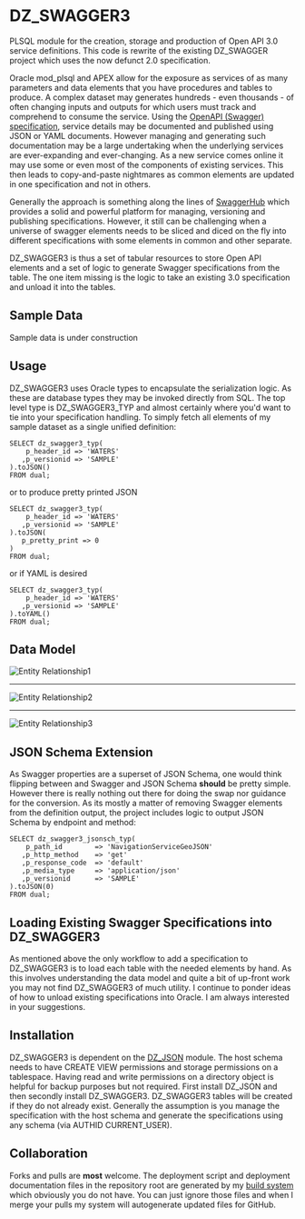 # DZ_SWAGGER3
PLSQL module for the creation, storage and production of Open API 3.0 service definitions.  This code is rewrite of the existing DZ_SWAGGER project which uses the now defunct 2.0 specification.

Oracle mod_plsql and APEX allow for the exposure as services of as many parameters and data elements that you have procedures and tables to produce.  A complex dataset may generates hundreds - even thousands - of often changing inputs and outputs for which users must track and comprehend to consume the service.  Using the [OpenAPI (Swagger) specification](http://swagger.io/specification), service details may be documented and published using JSON or YAML documents.  However managing and generating such documentation may be a large undertaking when the underlying services are ever-expanding and ever-changing.  As a new service comes online it may use some or even most of the components of existing services.  This then leads to copy-and-paste nightmares as common elements are updated in one specification and not in others.

Generally the approach is something along the lines of [SwaggerHub](https://app.swaggerhub.com) which provides a solid and powerful platform for managing, versioning and publishing specifications.  However, it still can be challenging when a universe of swagger elements needs to be sliced and diced on the fly into different specifications with some elements in common and other separate.

DZ_SWAGGER3 is thus a set of tabular resources to store Open API elements and a set of logic to generate Swagger specifications from the table.  The one item missing is the logic to take an existing 3.0 specification and unload it into the tables.  

## Sample Data
Sample data is under construction

## Usage
DZ_SWAGGER3 uses Oracle types to encapsulate the serialization logic.  As these are database types they may be invoked directly from SQL.  The top level type is DZ_SWAGGER3_TYP and almost certainly where you'd want to tie into your specification handling.  To simply fetch all elements of my sample dataset as a single unified definition:

```
SELECT dz_swagger3_typ(
    p_header_id => 'WATERS'
   ,p_versionid => 'SAMPLE'
).toJSON() 
FROM dual;
```
or to produce pretty printed JSON
```
SELECT dz_swagger3_typ(
    p_header_id => 'WATERS'
   ,p_versionid => 'SAMPLE'
).toJSON(
   p_pretty_print => 0
) 
FROM dual;
```
or if YAML is desired
```
SELECT dz_swagger3_typ(
    p_header_id => 'WATERS'
   ,p_versionid => 'SAMPLE'
).toYAML() 
FROM dual;
```

## Data Model
![Entity Relationship1](Doc/ERD1.png)
___

![Entity Relationship2](Doc/ERD2.png)
___

![Entity Relationship3](Doc/ERD3.png)

## JSON Schema Extension
As Swagger properties are a superset of JSON Schema, one would think flipping between and Swagger and JSON Schema **should** be pretty simple.  However there is really nothing out there for doing the swap nor guidance for the conversion.  As its mostly a matter of removing Swagger elements from the definition output, the project includes logic to output JSON Schema by endpoint and method:

```
SELECT dz_swagger3_jsonsch_typ(
    p_path_id        => 'NavigationServiceGeoJSON'
   ,p_http_method    => 'get'
   ,p_response_code  => 'default'
   ,p_media_type     => 'application/json'
   ,p_versionid      => 'SAMPLE'
).toJSON(0)
FROM dual;
```

## Loading Existing Swagger Specifications into DZ_SWAGGER3
As mentioned above the only workflow to add a specification to DZ_SWAGGER3 is to load each table with the needed elements by hand.  As this involves understanding the data model and quite a bit of up-front work you may not find DZ_SWAGGER3 of much utility.  I continue to ponder ideas of how to unload existing specifications into Oracle.  I am always interested in your suggestions. 

## Installation
DZ_SWAGGER3 is dependent on the [DZ_JSON](https://github.com/pauldzy/DZ_JSON) module.  The host schema needs to have CREATE VIEW permissions and storage permissions on a tablespace.  Having read and write permissions on a directory object is helpful for backup purposes but not required.  First install DZ_JSON and then secondly install DZ_SWAGGER3.  DZ_SWAGGER3 tables will be created if they do not already exist.  Generally the assumption is you manage the specification with the host schema and generate the specifications using any schema (via AUTHID CURRENT_USER).

## Collaboration
Forks and pulls are **most** welcome.  The deployment script and deployment documentation files in the repository root are generated by my [build system](https://github.com/pauldzy/Speculative_PLSQL_CI) which obviously you do not have.  You can just ignore those files and when I merge your pulls my system will autogenerate updated files for GitHub.

